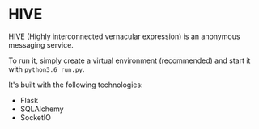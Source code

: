 # HIVE

HIVE (Highly interconnected vernacular expression) is an anonymous messaging service.

To run it, simply create a virtual environment (recommended) and start it with `python3.6 run.py`.

It's built with the following technologies:

* Flask
* SQLAlchemy
* SocketIO
